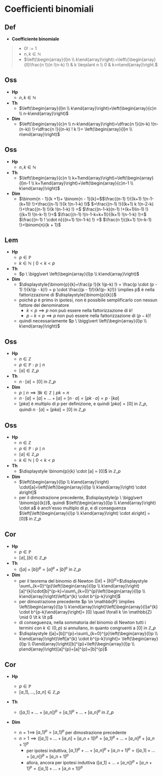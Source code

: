 # Coefficienti binomiali

## Def

- **Coefficiente binomiale**
> - $0! := 1$
> - $n, k \in \mathbb{N}$
> - $\left(\begin{array}{l}n \\ k\end{array}\right):=\left\{\begin{array}{ll}\frac{n !}{n !(n-k) !} & k \leqslant n \\ 0 & k>n\end{array}\right.$

## Oss

- **Hp**
  - $n, k \in \mathbb{N}$
- **Th**
  - $\left(\begin{array}{l}n \\ k\end{array}\right)=\left(\begin{array}{c}n \\ n-k\end{array}\right)$
- **Dim**
  - $\left(\begin{array}{c}n \\ n-k\end{array}\right)=\dfrac{n !}{(n-k) !(n-(n-k)) !}=\dfrac{n !}{(n-k) ! k !}= \left(\begin{array}{l}n \\ n\end{array}\right)$

## Oss

- **Hp**
  - $n, k \in \mathbb{N}$
- **Th**
  - $\left(\begin{array}{c}n \\ k+1\end{array}\right)=\left(\begin{array}{l}n-1 \\ k+1\end{array}\right)+\left(\begin{array}{c}n-1 \\ k\end{array}\right)$
- **Dim**
   - $\binom{n - 1}{k +1}+ \binom{n - 1}{k}=$$\frac{(n-1) !}{(k+1) !(n-1-(k+1)) !}+\frac{(n-1) !}{k !(n-1-k) !}$ $=\frac{(n-1) !}{(k+1) k !(n-2-k) !}+\frac{(n-1) !}{k !(n-1-k) !} =$ $\frac{(n-1-k)(n-1) !+(k+1)(n-1) !}{(k+1) !(n-k-1) !}=$ $\frac{(n-1) !(n-1-k+k+1)}{(k+1) !(n-1-k) !}=$ $\frac{(n-1) ! \cdot n}{(n+1) !(n-1-k) !} =$ $\frac{n !}{(k+1) !(n-k-1) !}=\binom{n}{k + 1}$

## Lem

- **Hp**
  - $p \in \mathbb{P}$
  - $k \in \mathbb{N} \mid 0 \lt k \lt p$
- **Th**
  - $p \ \bigg\vert  \left(\begin{array}{l}p \\ k\end{array}\right)$
- **Dim**
  - $\displaystyle{\binom{p}{k}=\frac{p !}{k !(p-k) !} = \frac{p \cdot (p - 1) !}{k!(p - k)!} = p \cdot \frac{(p - 1)!}{k!(p- k)!}} \implies p$ è nella fattorizzazione di $\displaystyle{\binom{p}{k}}$
  - poiché $p$ è primo in ipotesi, non è possibile semplificarlo con nessun fattore del denominatore
    - $k \lt p \implies p$ non può essere nella fattorizzazione di $k!$
    - $p - k \lt p \implies p$ non può essere nella fattorizzazione di $(p - k)!$
  - quindi necessariamente $p \ \bigg\vert  \left(\begin{array}{l}p \\ k\end{array}\right)$

## Oss

- **Hp**
  - $n \in \mathbb{Z}$
  - $p \in \mathbb{P} : p \mid n$
  - $[a] \in \mathbb{Z}\_{p}$
- **Th**
  - $n \cdot [a] = [0]$ in $\mathbb{Z}\_p$
- **Dim**
  - $p \mid n \implies \exists k \in \mathbb{Z} \mid pk = n$
  - $n \cdot[a]=[a]+\ldots+[a] = [n \cdot a] = [pk \cdot a] = p \cdot [ka]$
  - $[pka]$ è multiplo di $p$ per definizione, e quindi $[pka] = [0]$ in $\mathbb{Z}\_p$, quindi $n \cdot [a] = [pka] = [0]$ in $\mathbb{Z}\_p$

## Oss

- **Hp**
  - $n \in \mathbb{Z}$
  - $p \in \mathbb{P} : p \mid n$
  - $[a] \in \mathbb{Z}\_{p}$
  - $k \in \mathbb{N} \mid 0 \lt k \lt p$
- **Th**
  - $\displaystyle \binom{p}{k} \cdot [a] = [0]$ in $\mathbb{Z}\_p$
- **Dim**
  - $\left(\begin{array}{l}p \\ k\end{array}\right) \cdot[a]=\left[\left(\begin{array}{l}p \\ k\end{array}\right) \cdot a\right]$
  - per il dimostrazione precedente, $\displaystyle{p \ \bigg\vert \binom{p}{k}}$, quindi $\left(\begin{array}{l}p \\ k\end{array}\right) \cdot a$ è anch'esso multiplo di $p$, e di conseguenza  $\left[\left(\begin{array}{l}p \\ k\end{array}\right) \cdot a\right] = [0]$ in $\mathbb{Z}\_p$

## Cor

- **Hp**
  - $p \in \mathbb{P}$
  - $[a], [b] \in \mathbb{Z}\_p$
- **Th**
  - $([a]+[b])^{p}=[a]^{p}+[b]^{p}$ in $\mathbb{Z}\_p$
- **Dim**
  - per il teorema del binomio di Newton $([a]+[b])^{p}=$$\displaystyle \sum\_{k=0}^{p}\left(\begin{array}{l}p \\ k\end{array}\right)[a]^{k}\cdot[b]^{p-k}=\sum\_{k=0}^{p}\left(\begin{array}{l}p \\ k\end{array}\right)\left[a^{k} \cdot b^{p-k}\right]$
  -  per dimostrazione precedente $p \in \mathbb{P} \implies \left(\begin{array}{l}p \\ k\end{array}\right)\left[\begin{array}{l}a^{k} \cdot b^{p-k}\end{array}\right]= [0] \quad \forall k \in \mathbb{Z} \mid 0 \lt k \lt p$
    - di conseguenza, nella sommatoria del binomio di Newton tutti i termini con $k \in (0, p)$ si annullano, in quanto congruenti a $[0]$ in $\mathbb{Z}\_p$
    - $\displaystyle ([a]+[b])^{p}=\sum\_{k=0}^{p}\left(\begin{array}{l}p \\ k\end{array}\right)\left[a^{k} \cdot b^{p-k}\right]= \left(\begin{array}{l}p \\ 0\end{array}\right)[b]^{p}+\left(\begin{array}{l}p \\ p\end{array}\right)[a]^{p}=[a]^{p}+[b]^{p}$

## Cor

- **Hp**
  - $p \in \mathbb{P}$
  - $[a\_1], \ldots, [a\_n] \in \mathbb{Z}\_p$
- **Th**
  - $\left(\left[a\_{1}\right]+\ldots+\left[a\_{n}\right]\right)^{p}=\left[a\_{1}\right]^{p}+\ldots+\left[a\_{n}\right]^{p}$ in $\mathbb{Z}\_p$
- **Dim**

  - $n = 1 \implies$ $\left[a\_{1}\right]^{p}=\left[a\_{1}\right]^{p}$ per dimostrazione precedente
  - $n>1 \implies\left(\left[a\_{1}\right]+\ldots+\left[a\_{n}\right]+\left[a\_{n+1}\right]\right)^{p}=  \left[a\_{1}\right]^{p}+\ldots+\left[a\_{n}\right]^{p}+\left[a\_{n+1}\right]^{p}$
    - per ipotesi induttiva, $\left[a\_{1}\right]^{p}+\ldots+\left[a\_{n}\right]^{p}+\left[a\_{n+1}\right]^{p}=  \left(\left[a\_{1}\right]+\ldots+\left[a\_{n}\right]\right)^{p}+\left[a\_{n+1}\right]^{p}$
    - allora, ancora per ipotesi induttiva $\left(\left[a\_{1}\right]+\ldots+\left[a\_{n}\right]\right)^{p}+\left[a\_{n+1}\right]^{p}=  \left(\left[a\_{1}\right]+\ldots+\left[a\_{n+1}\right]\right)^{p}$
